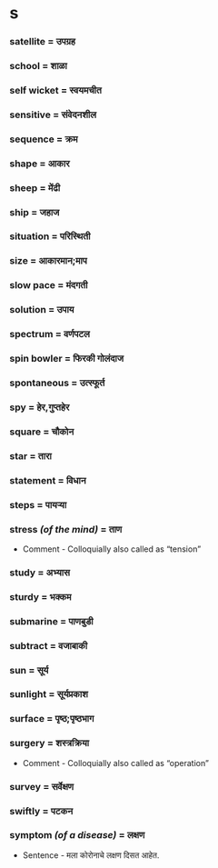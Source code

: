 # s

### satellite = उपग्रह

### school = शाळा

### self wicket = स्वयमचीत

### sensitive = संवेदनशील

### sequence = क्रम

### shape = आकार

### sheep = मेंढी

### ship = जहाज

### situation = परिस्थिती

### size = आकारमान;माप

### slow pace = मंदगती

### solution = उपाय

### spectrum = वर्णपटल

### spin bowler = फिरकी गोलंदाज

### spontaneous = उत्स्फूर्त

### spy = हेर,गुप्तहेर

### square = चौकोन

### star = तारा

### statement = विधान

### steps = पायर्‍या

### stress *(of the mind)* = ताण

- Comment - Colloquially also called as “tension”

### study = अभ्यास

### sturdy = भक्कम

### submarine = पाणबुडी

### subtract = वजाबाकी

### sun = सूर्य

### sunlight = सूर्यप्रकाश

### surface = पृष्ठ;पृष्ठभाग

### surgery = शस्त्रक्रिया

- Comment - Colloquially also called as “operation”

### survey = सर्वेक्षण

### swiftly = पटकन

### symptom *(of a disease)* = लक्षण

- Sentence - मला कोरोनाचे लक्षण दिसत आहेत.

